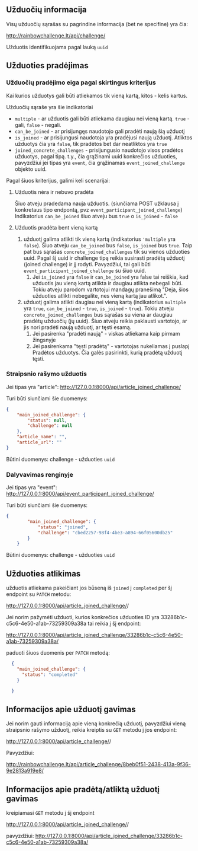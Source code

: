 
## Užduočių informacija

Visų užduočių sąrašas su pagrindine informacija (bet ne specifine) yra čia:

http://rainbowchallenge.lt/api/challenge/

Užduotis identifikuojama pagal lauką `uuid`

## Užduoties pradėjimas

### Užduočių pradėjimo eiga pagal skirtingus kriterijus

Kai kurios užduotys gali būti atliekamos tik vieną kartą, kitos - kelis kartus. 

Užduočių sąraše yra šie indikatoriai

* `multiple` - ar užduotis gali būti atliekama daugiau nei vieną kartą. `true` - gali, `false` - negali.
* `can_be_joined` - ar prisijungęs naudotojo gali pradėti naują šią užduotį
* `is_joined` - ar prisijungusi naudotoja yra pradėjusi naują užduotį. Atliktos užduotys čia yra `false`, tik pradėtos bet dar neatliktos yra `true`
* `joined_concrete_challenges` - prisijungusio naudotojo visos pradėtos užduotys, pagal tipą. t.y., čia grąžinami uuid konkrečios užduoties, pavyzdžiui jei tipas yra `event`, čia grąžinamas `event_joined_challenge` objekto uuid.

Pagal šiuos kriterijus, galimi keli scenarijai:
1. Užduotis nėra ir nebuvo pradėta 

    Šiuo atveju pradedama nauja užduotis. (siunčiama POST užklausa į konkretaus tipo endpontą, pvz `event_participant_joined_challenge`)
    Indikatorius `can_be_joined` šiuo atveju bus `true` o `is_joined` - `false`
2. Užduotis pradėta bent vieną kartą
   1. užduotį galima atlikti tik vieną kartą (indikatorius `'multiple` yra `false`). Šiuo atveju `can_be_joined` bus `false`, `is_joined` bus `true`. Taip pat bus sąrašas `concrete_joined_challenges` tik su vienos užduoties uuid. Pagal šį uuid ir challenge tipą reikia susirasti pradėtą užduotį (joined challenge) ir jį rodyti. Pavyzdžiui, tai gali būti `event_participant_joined_challenge` su šiuo uuid.
      1. Jei `is_joined` yra `false` ir `can_be_joined` yra false tai reiškia, kad užduotis jau vieną kartą atlikta ir daugiau atlikta nebegali būti. Tokiu atveju parodom vartotojui mandagų pranešimą "Deja, šios užduoties atlikti nebegalite, nes vieną kartą jau atlikot.".
   2. užduotį galima atlikti daugiau nei vieną kartą (indikatorius `multiple` yra `true`, `can_be_joined` - `true`, `is_joined` - `true`). Tokiu atveju `concrete_joined_challenges` bus sąrašas su viena ar daugiau pradėtų užduočių (jų uuid). Šiuo atveju reikia paklausti vartotojo, ar jis nori pradėti naują užduotį, ar tęsti esamą. 
      1. Jei pasirenka "pradėti naują" - viskas atliekama kaip pirmam žingsnyje
      2. Jei pasirenkama "tęsti pradėtą" - vartotojas nukeliamas į puslapį Pradėtos užduotys. Čia galės pasirinkti, kurią pradėtą užduotį tęsti.
      

### Straipsnio rašymo užduotis

Jei tipas yra "article":
http://127.0.0.1:8000/api/article_joined_challenge/

Turi būti siunčiami šie duomenys:

```json
{
    "main_joined_challenge": {
        "status": null,
        "challenge": null
    },
    "article_name": "",
    "article_url": ""
}
```

Būtini duomenys: 
challenge - užduoties `uuid`

### Dalyvavimas renginyje

Jei tipas yra "event":
http://127.0.0.1:8000/api/event_participant_joined_challenge/

Turi būti siunčiami šie duomenys:

```json
{
        "main_joined_challenge": {
            "status": "joined",
            "challenge": "cbed2257-98f4-4be3-a894-66f05600db25"
        }
    }
```

Būtini duomenys: 
challenge - užduoties `uuid`

## Užduoties atlikimas

užduotis atliekama pakeičiant jos būseną iš `joined` į `completed` per šį endpoint su `PATCH` metodu:

http://127.0.0.1:8000/api/article_joined_challenge/<uuid>/

Jei norim pažymėti užduoti, kurios konkrečios užduoties ID yra 33286b1c-c5c6-4e50-a1ab-73259309a38a tai reikia į šį endpoint:

http://127.0.0.1:8000/api/article_joined_challenge/33286b1c-c5c6-4e50-a1ab-73259309a38a/

paduoti šiuos duomenis per `PATCH` metodą:

```json
  {
    "main_joined_challenge": {
      "status": "completed"
    }

  }
```

## Informacijos apie užduotį gavimas

Jei norim gauti informaciją apie vieną konkrečią užduotį, pavyzdžiui vieną straipsnio rašymo užduotį, reikia kreiptis su `GET` metodu į jos endpoint:

http://127.0.0.1:8000/api/article_challenge/<uuid>/

Pavyzdžiui: 

http://rainbowchallenge.lt/api/article_challenge/8beb0f51-2438-413a-9f36-9e2813a919e8/


## Informacijos apie pradėtą/atliktą užduotį gavimas

kreipiamasi `GET` metodu į šį endpoint

http://127.0.0.1:8000/api/article_joined_challenge/<uuid>/

pavyzdžiui: http://127.0.0.1:8000/api/article_joined_challenge/33286b1c-c5c6-4e50-a1ab-73259309a38a/

